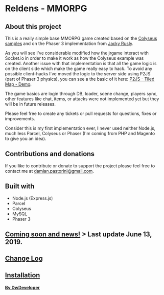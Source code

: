 # Reldens - MMORPG

## About this project
This is a really simple base MMORPG game created based on the [Colyseus samples](https://github.com/gamestdio/colyseus-examples "Colyseus Examples") and on the Phaser 3 implementation from [Jacky Rusly](https://github.com/jackyrusly/jrgame "Jacky Rusly").

As you will see I've considerable modified how the jrgame interact with Socket.io in order to make it work as how the Colyseus example was created.
Another issue with that implementation is that all the game logic is on the client side which make the game really easy to hack.
To avoid any possible client-hacks I've moved the logic to the server side using P2JS (part of Phaser 3 physics), you can see a the basic of it here: [P2JS - Tiled Map - Demo](https://github.com/damian-pastorini/p2js-tiledmap-demo "P2JS - Tiled Map - Demo").

The game basics are login through DB, loader, scene change, players sync, other features like chat, items, or attacks were not implemented yet but they will be in future releases.

Please feel free to create any tickets or pull requests for questions, fixes or improvements.

Consider this is my first implementation ever, I never used neither Node.js, much less Parcel, Colyseus or Phaser (I'm coming from PHP and Magento to give you an idea). 

## Contributions and donations
If you like to contribute or donate to support the project please feel free to contact me at damian.pastorini@gmail.com.

## Built with
+ Node.js (Express.js)
+ Parcel
+ Colyseus
+ MySQL
+ Phaser 3

## [Coming soon and news!](https://github.com/damian-pastorini/reldens/wiki/Coming-soon-&-News "Coming soon & News archive") > Last update June 13, 2019.

## [Change Log](https://github.com/damian-pastorini/dwdgame/wiki/Change-Log "Change Log")

## [Installation](https://github.com/damian-pastorini/dwdgame/wiki/Installation "Installation")

#### [By DwDeveloper](https://www.dwdeveloper.com/ "DwDeveloper")
